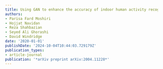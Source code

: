 ```yaml
---
title: Using GAN to enhance the accuracy of indoor human activity recognition
authors:
- Parisa Fard Moshiri
- Hojjat Navidan
- Reza Shahbazian
- Seyed Ali Ghorashi
- David Windridge
date: '2020-01-01'
publishDate: '2024-10-04T10:44:03.729179Z'
publication_types:
- article-journal
publication: '*arXiv preprint arXiv:2004.11228*'
---
```

